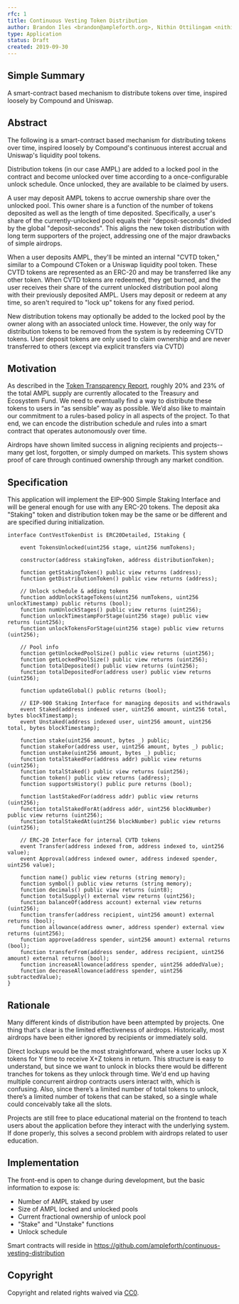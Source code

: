 ```yaml
---
rfc: 1
title: Continuous Vesting Token Distribution
author: Brandon Iles <brandon@ampleforth.org>, Nithin Ottilingam <nithin@ampleforth.org>
type: Application
status: Draft
created: 2019-09-30
---
```


## Simple Summary

A smart-contract based mechanism to distribute tokens over time, inspired loosely by Compound and Uniswap.


## Abstract

The following is a smart-contract based mechanism for distributing tokens over time, inspired loosely by Compound's continuous
interest accrual and Uniswap's liquidity pool tokens.

Distribution tokens (in our case AMPL) are added to a locked pool in the contract and become unlocked over time according
to a once-configurable unlock schedule. Once unlocked, they are available to be claimed by users.

A user may deposit AMPL tokens to accrue ownership share over the unlocked pool. This owner share is a function of the number
of tokens deposited as well as the length of time deposited. Specifically, a user's share of the currently-unlocked pool 
equals their "deposit-seconds" divided by the global "deposit-seconds". This aligns the new token distribution with long term
supporters of the project, addressing one of the major drawbacks of simple airdrops.

When a user deposits AMPL, they'll be minted an internal "CVTD token," similar to a Compound CToken or a Uniswap liquidity
pool token. These CVTD tokens are represented as an ERC-20 and may be transferred like any other token. When CVTD tokens are
redeemed, they get burned, and the user receives their share of the current unlocked distribution pool along with their
previously deposited AMPL. Users may deposit or redeem at any time, so aren't required to "lock up" tokens for any
fixed period.

New distribution tokens may optionally be added to the locked pool by the owner along with an associated unlock time. However,
the only way for distribution tokens to be removed from the system is by redeeming CVTD tokens. User deposit tokens are only
used to claim ownership and are never transferred to others (except via explicit transfers via CVTD)


## Motivation

As described in the [Token Transparency Report](https://medium.com/ampleforth/ampleforth-ieo-and-token-distribution-transparency-report-d7b632bbc838), roughly 20% and 23% of the total AMPL supply are currently allocated to the Treasury and Ecosystem Fund. We need to eventually find a way to distribute these tokens to users in “as sensible” way as possible.
We’d also like to maintain our commitment to a rules-based policy in all aspects of the project. To that end, we can
encode the distribution schedule and rules into a smart contract that operates autonomously over time.

Airdrops have shown limited success in aligning recipients and projects--many get lost, forgotten, or simply dumped on markets. This system shows proof of care through continued ownership through any market condition.


## Specification

This application will implement the EIP-900 Simple Staking Interface and will be general enough for use with any ERC-20 tokens.
The deposit aka "Staking" token and distribution token may be the same or be different and are specified during initialization.

```solidity
interface ContVestTokenDist is ERC20Detailed, IStaking {

    event TokensUnlocked(uint256 stage, uint256 numTokens);

    constructor(address stakingToken, address distributionToken);
    
    function getStakingToken() public view returns (address);
    function getDistributionToken() public view returns (address);

    // Unlock schedule & adding tokens
    function addUnlockStageTokens(uint256 numTokens, uint256 unlockTimestamp) public returns (bool);
    function numUnlockStages() public view returns (uint256);
    function unlockTimestampForStage(uint256 stage) public view returns (uint256);
    function unlockTokensForStage(uint256 stage) public view returns (uint256);
    
    // Pool info
    function getUnlockedPoolSize() public view returns (uint256);
    function getLockedPoolSize() public view returns (uint256);
    function totalDeposited() public view returns (uint256);
    function totalDepositedFor(address user) public view returns (uint256);
    
    function updateGlobal() public returns (bool);

    // EIP-900 Staking Interface for managing deposits and withdrawals
    event Staked(address indexed user, uint256 amount, uint256 total, bytes blockTimestamp);
    event Unstaked(address indexed user, uint256 amount, uint256 total, bytes blockTimestamp);

    function stake(uint256 amount, bytes _) public;
    function stakeFor(address user, uint256 amount, bytes _) public;
    function unstake(uint256 amount, bytes _) public;
    function totalStakedFor(address addr) public view returns (uint256);
    function totalStaked() public view returns (uint256);
    function token() public view returns (address);
    function supportsHistory() public pure returns (bool);

    function lastStakedFor(address addr) public view returns (uint256);
    function totalStakedForAt(address addr, uint256 blockNumber) public view returns (uint256);
    function totalStakedAt(uint256 blockNumber) public view returns (uint256);
    
    // ERC-20 Interface for internal CVTD tokens
    event Transfer(address indexed from, address indexed to, uint256 value);
    event Approval(address indexed owner, address indexed spender, uint256 value);

    function name() public view returns (string memory);
    function symbol() public view returns (string memory);
    function decimals() public view returns (uint8);    
    function totalSupply() external view returns (uint256);
    function balanceOf(address account) external view returns (uint256);
    function transfer(address recipient, uint256 amount) external returns (bool);
    function allowance(address owner, address spender) external view returns (uint256);
    function approve(address spender, uint256 amount) external returns (bool);
    function transferFrom(address sender, address recipient, uint256 amount) external returns (bool);
    function increaseAllowance(address spender, uint256 addedValue);
    function decreaseAllowance(address spender, uint256 subtractedValue);
}
```

## Rationale
Many different kinds of distribution have been attempted by projects. One thing that's clear is the limited effectiveness of
airdrops. Historically, most airdrops have been either ignored by recipients or immediately sold.

Direct lockups would be the most straightforward, where a user locks up X tokens for Y time to receive X+Z tokens in return.
This structure is easy to understand, but since we want to unlock in blocks there would be different tranches for tokens as
they unlock through time. We'd end up having multiple concurrent airdrop contracts users interact with, which is
confusing. Also, since there’s a limited number of total tokens to unlock, there’s a limited number of tokens that can be
staked, so a single whale could conceivably take all the slots.

Projects are still free to place educational material on the frontend to teach users about the application before they
interact with the underlying system. If done properly, this solves a second problem with airdrops related to user education.


## Implementation

The front-end is open to change during development, but the basic information to expose is:
- Number of AMPL staked by user
- Size of AMPL locked and unlocked pools
- Current fractional ownership of unlock pool
- "Stake" and "Unstake" functions
- Unlock schedule

Smart contracts will reside in https://github.com/ampleforth/continuous-vesting-distribution

## Copyright
Copyright and related rights waived via [CC0](https://creativecommons.org/publicdomain/zero/1.0/).

